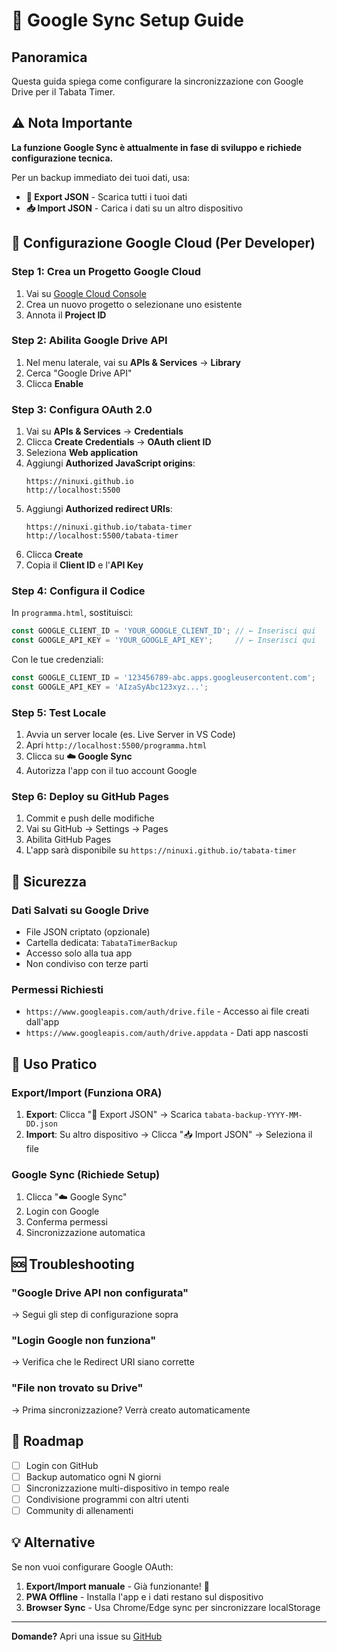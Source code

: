 # 🔐 Google Sync Setup Guide

## Panoramica

Questa guida spiega come configurare la sincronizzazione con Google Drive per il Tabata Timer.

## ⚠️ Nota Importante

**La funzione Google Sync è attualmente in fase di sviluppo e richiede configurazione tecnica.**

Per un backup immediato dei tuoi dati, usa:
- **💾 Export JSON** - Scarica tutti i tuoi dati
- **📥 Import JSON** - Carica i dati su un altro dispositivo

## 🔧 Configurazione Google Cloud (Per Developer)

### Step 1: Crea un Progetto Google Cloud

1. Vai su [Google Cloud Console](https://console.cloud.google.com/)
2. Crea un nuovo progetto o selezionane uno esistente
3. Annota il **Project ID**

### Step 2: Abilita Google Drive API

1. Nel menu laterale, vai su **APIs & Services** → **Library**
2. Cerca "Google Drive API"
3. Clicca **Enable**

### Step 3: Configura OAuth 2.0

1. Vai su **APIs & Services** → **Credentials**
2. Clicca **Create Credentials** → **OAuth client ID**
3. Seleziona **Web application**
4. Aggiungi **Authorized JavaScript origins**:
   ```
   https://ninuxi.github.io
   http://localhost:5500
   ```
5. Aggiungi **Authorized redirect URIs**:
   ```
   https://ninuxi.github.io/tabata-timer
   http://localhost:5500/tabata-timer
   ```
6. Clicca **Create**
7. Copia il **Client ID** e l'**API Key**

### Step 4: Configura il Codice

In `programma.html`, sostituisci:

```javascript
const GOOGLE_CLIENT_ID = 'YOUR_GOOGLE_CLIENT_ID'; // ← Inserisci qui
const GOOGLE_API_KEY = 'YOUR_GOOGLE_API_KEY';     // ← Inserisci qui
```

Con le tue credenziali:

```javascript
const GOOGLE_CLIENT_ID = '123456789-abc.apps.googleusercontent.com';
const GOOGLE_API_KEY = 'AIzaSyAbc123xyz...';
```

### Step 5: Test Locale

1. Avvia un server locale (es. Live Server in VS Code)
2. Apri `http://localhost:5500/programma.html`
3. Clicca su **☁️ Google Sync**
4. Autorizza l'app con il tuo account Google

### Step 6: Deploy su GitHub Pages

1. Commit e push delle modifiche
2. Vai su GitHub → Settings → Pages
3. Abilita GitHub Pages
4. L'app sarà disponibile su `https://ninuxi.github.io/tabata-timer`

## 🔐 Sicurezza

### Dati Salvati su Google Drive

- File JSON criptato (opzionale)
- Cartella dedicata: `TabataTimerBackup`
- Accesso solo alla tua app
- Non condiviso con terze parti

### Permessi Richiesti

- `https://www.googleapis.com/auth/drive.file` - Accesso ai file creati dall'app
- `https://www.googleapis.com/auth/drive.appdata` - Dati app nascosti

## 📱 Uso Pratico

### Export/Import (Funziona ORA)

1. **Export**: Clicca "💾 Export JSON" → Scarica `tabata-backup-YYYY-MM-DD.json`
2. **Import**: Su altro dispositivo → Clicca "📥 Import JSON" → Seleziona il file

### Google Sync (Richiede Setup)

1. Clicca "☁️ Google Sync"
2. Login con Google
3. Conferma permessi
4. Sincronizzazione automatica

## 🆘 Troubleshooting

### "Google Drive API non configurata"
→ Segui gli step di configurazione sopra

### "Login Google non funziona"
→ Verifica che le Redirect URI siano corrette

### "File non trovato su Drive"
→ Prima sincronizzazione? Verrà creato automaticamente

## 🔮 Roadmap

- [ ] Login con GitHub
- [ ] Backup automatico ogni N giorni
- [ ] Sincronizzazione multi-dispositivo in tempo reale
- [ ] Condivisione programmi con altri utenti
- [ ] Community di allenamenti

## 💡 Alternative

Se non vuoi configurare Google OAuth:

1. **Export/Import manuale** - Già funzionante! 💾
2. **PWA Offline** - Installa l'app e i dati restano sul dispositivo
3. **Browser Sync** - Usa Chrome/Edge sync per sincronizzare localStorage

---

**Domande?** Apri una issue su [GitHub](https://github.com/ninuxi/tabata-timer/issues)
